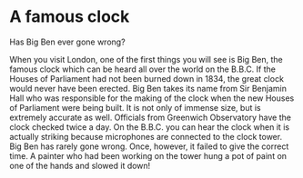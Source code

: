 # A famous clock

Has Big Ben ever gone wrong?

When you visit London, one of the first things you will see is Big Ben, the famous clock which can be heard all over the world on the B.B.C. If the Houses of Parliament had not been burned down in 1834, the great clock would never have been erected. Big Ben takes its name from Sir Benjamin Hall who was responsible for the making of the clock when the new Houses of Parliament were being built. It is not only of immense size, but is extremely accurate as well. Officials from Greenwich Observatory have the clock checked twice a day. On the B.B.C. you can hear the clock when it is actually striking because microphones are connected to the clock tower. Big Ben has rarely gone wrong. Once, however, it failed to give the correct time. A painter who had been working on the tower hung a pot of paint on one of the hands and slowed it down!
